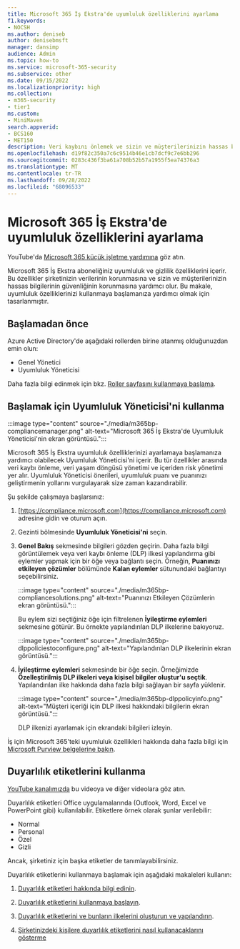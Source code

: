 ```yaml
---
title: Microsoft 365 İş Ekstra'de uyumluluk özelliklerini ayarlama
f1.keywords:
- NOCSH
ms.author: deniseb
author: denisebmsft
manager: dansimp
audience: Admin
ms.topic: how-to
ms.service: microsoft-365-security
ms.subservice: other
ms.date: 09/15/2022
ms.localizationpriority: high
ms.collection:
- m365-security
- tier1
ms.custom:
- MiniMaven
search.appverid:
- BCS160
- MET150
description: Veri kaybını önlemek ve sizin ve müşterilerinizin hassas bilgilerini güvende tutmaya yardımcı olmak için uyumluluk özelliklerini ayarlayın.
ms.openlocfilehash: d19f82c350a7c6c9514b46e1cb7dcf9c7e6bb296
ms.sourcegitcommit: 0283c436f3ba61a708b52b57a1955f5ea74376a3
ms.translationtype: MT
ms.contentlocale: tr-TR
ms.lasthandoff: 09/28/2022
ms.locfileid: "68096533"
---
```

# <a name="set-up-compliance-features-in-microsoft-365-business-premium"></a>Microsoft 365 İş Ekstra'de uyumluluk özelliklerini ayarlama


YouTube'da [Microsoft 365 küçük işletme yardımına](https://go.microsoft.com/fwlink/?linkid=2197659) göz atın.

Microsoft 365 İş Ekstra aboneliğiniz uyumluluk ve gizlilik özelliklerini içerir. Bu özellikler şirketinizin verilerinin korunmasına ve sizin ve müşterilerinizin hassas bilgilerinin güvenliğinin korunmasına yardımcı olur. Bu makale, uyumluluk özelliklerinizi kullanmaya başlamanıza yardımcı olmak için tasarlanmıştır.


## <a name="before-you-begin"></a>Başlamadan önce

Azure Active Directory'de aşağıdaki rollerden birine atanmış olduğunuzdan emin olun:

- Genel Yönetici
- Uyumluluk Yöneticisi

Daha fazla bilgi edinmek için bkz. [Roller sayfasını kullanmaya başlama](../admin/add-users/admin-roles-page.md).

## <a name="use-compliance-manager-to-get-started"></a>Başlamak için Uyumluluk Yöneticisi'ni kullanma

:::image type="content" source="./media/m365bp-compliancemanager.png" alt-text="Microsoft 365 İş Ekstra'de Uyumluluk Yöneticisi'nin ekran görüntüsü.":::

Microsoft 365 İş Ekstra uyumluluk özelliklerinizi ayarlamaya başlamanıza yardımcı olabilecek Uyumluluk Yöneticisi'ni içerir. Bu tür özellikler arasında veri kaybı önleme, veri yaşam döngüsü yönetimi ve içeriden risk yönetimi yer alır. Uyumluluk Yöneticisi önerileri, uyumluluk puanı ve puanınızı geliştirmenin yollarını vurgulayarak size zaman kazandırabilir.

Şu şekilde çalışmaya başlarsınız:

1. [https://compliance.microsoft.com](https://compliance.microsoft.com) adresine gidin ve oturum açın.

2. Gezinti bölmesinde **Uyumluluk Yöneticisi'ni** seçin.

3. **Genel Bakış** sekmesinde bilgileri gözden geçirin. Daha fazla bilgi görüntülemek veya veri kaybı önleme (DLP) ilkesi yapılandırma gibi eylemler yapmak için bir öğe veya bağlantı seçin. Örneğin, **Puanınızı etkileyen çözümler** bölümünde **Kalan eylemler** sütunundaki bağlantıyı seçebilirsiniz.

   :::image type="content" source="./media/m365bp-compliancesolutions.png" alt-text="Puanınızı Etkileyen Çözümlerin ekran görüntüsü.":::

   Bu eylem sizi seçtiğiniz öğe için filtrelenen **İyileştirme eylemleri** sekmesine götürür. Bu örnekte yapılandırılan DLP ilkelerine bakıyoruz.

   :::image type="content" source="./media/m365bp-dlppoliciestoconfigure.png" alt-text="Yapılandırılan DLP ilkelerinin ekran görüntüsü.":::

4. **İyileştirme eylemleri** sekmesinde bir öğe seçin. Örneğimizde **Özelleştirilmiş DLP ilkeleri veya kişisel bilgiler oluştur'u seçtik**. Yapılandırılan ilke hakkında daha fazla bilgi sağlayan bir sayfa yüklenir.

   :::image type="content" source="./media/m365bp-dlppolicyinfo.png" alt-text="Müşteri içeriği için DLP ilkesi hakkındaki bilgilerin ekran görüntüsü.":::

   DLP ilkenizi ayarlamak için ekrandaki bilgileri izleyin.

İş için Microsoft 365'teki uyumluluk özellikleri hakkında daha fazla bilgi için [Microsoft Purview belgelerine bakın](../compliance/index.yml).

## <a name="use-sensitivity-labels"></a>Duyarlılık etiketlerini kullanma

[YouTube kanalımızda](https://go.microsoft.com/fwlink/?linkid=2198022) bu videoya ve diğer videolara göz atın.

Duyarlılık etiketleri Office uygulamalarında (Outlook, Word, Excel ve PowerPoint gibi) kullanılabilir. Etiketlere örnek olarak şunlar verilebilir:

- Normal
- Personal
- Özel
- Gizli

Ancak, şirketiniz için başka etiketler de tanımlayabilirsiniz.

Duyarlılık etiketlerini kullanmaya başlamak için aşağıdaki makaleleri kullanın:

1. [Duyarlılık etiketleri hakkında bilgi edinin](../compliance/sensitivity-labels.md).

2. [Duyarlılık etiketlerini kullanmaya başlayın](../compliance/get-started-with-sensitivity-labels.md).

3. [Duyarlılık etiketlerini ve bunların ilkelerini oluşturun ve yapılandırın](../compliance/create-sensitivity-labels.md).

4. [Şirketinizdeki kişilere duyarlılık etiketlerini nasıl kullanacaklarını gösterme](https://support.microsoft.com/office/apply-sensitivity-labels-to-your-files-and-email-in-office-2f96e7cd-d5a4-403b-8bd7-4cc636bae0f9)